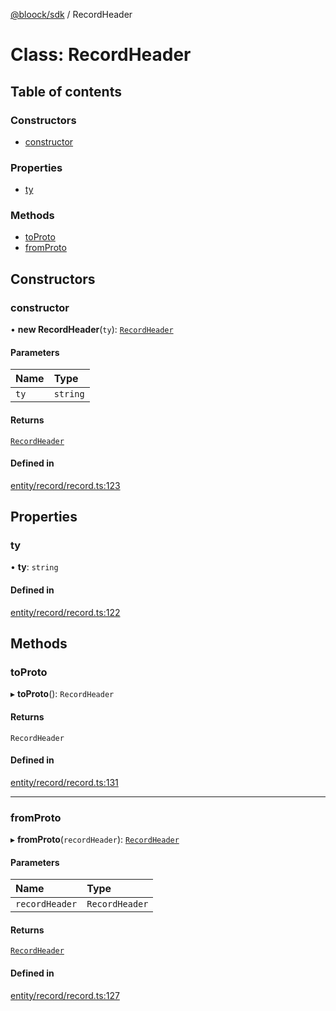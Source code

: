 [@bloock/sdk](../index.md) / RecordHeader

# Class: RecordHeader

## Table of contents

### Constructors

- [constructor](RecordHeader.md#constructor)

### Properties

- [ty](RecordHeader.md#ty)

### Methods

- [toProto](RecordHeader.md#toproto)
- [fromProto](RecordHeader.md#fromproto)

## Constructors

### constructor

• **new RecordHeader**(`ty`): [`RecordHeader`](RecordHeader.md)

#### Parameters

| Name | Type |
| :------ | :------ |
| `ty` | `string` |

#### Returns

[`RecordHeader`](RecordHeader.md)

#### Defined in

[entity/record/record.ts:123](https://github.com/bloock/bloock-sdk/blob/cf2e115/languages/js/src/entity/record/record.ts#L123)

## Properties

### ty

• **ty**: `string`

#### Defined in

[entity/record/record.ts:122](https://github.com/bloock/bloock-sdk/blob/cf2e115/languages/js/src/entity/record/record.ts#L122)

## Methods

### toProto

▸ **toProto**(): `RecordHeader`

#### Returns

`RecordHeader`

#### Defined in

[entity/record/record.ts:131](https://github.com/bloock/bloock-sdk/blob/cf2e115/languages/js/src/entity/record/record.ts#L131)

___

### fromProto

▸ **fromProto**(`recordHeader`): [`RecordHeader`](RecordHeader.md)

#### Parameters

| Name | Type |
| :------ | :------ |
| `recordHeader` | `RecordHeader` |

#### Returns

[`RecordHeader`](RecordHeader.md)

#### Defined in

[entity/record/record.ts:127](https://github.com/bloock/bloock-sdk/blob/cf2e115/languages/js/src/entity/record/record.ts#L127)
